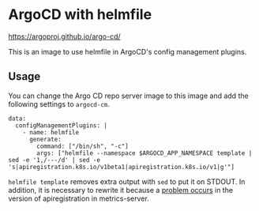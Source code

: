 # ArgoCD with helmfile

https://argoproj.github.io/argo-cd/

This is an image to use helmfile in ArgoCD's config management plugins.

## Usage

You can change the Argo CD repo server image to this image and add the following settings to `argocd-cm`.

```
data:
  configManagementPlugins: |
    - name: helmfile
      generate:
        command: ["/bin/sh", "-c"]
        args: ["helmfile --namespace $ARGOCD_APP_NAMESPACE template | sed -e '1,/---/d' | sed -e 's|apiregistration.k8s.io/v1beta1|apiregistration.k8s.io/v1|g'"]
```

`helmfile template` removes extra output with `sed` to put it on STDOUT.
In addition, it is necessary to rewrite it because a [problem occurs](https://github.com/argoproj/argo-cd/issues/1414) in the version of apiregistration in metrics-server.
